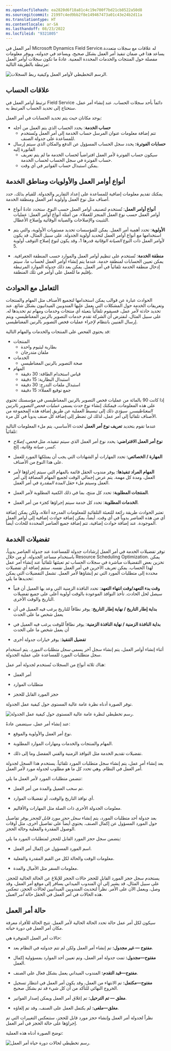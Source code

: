 ```yaml
---
ms.openlocfilehash: ea2820d6f18a81c4c19e700f7bd21cb8522a50d8
ms.sourcegitcommit: 21997c4ed9bb2f8e149467473a01c43e24b2d11a
ms.translationtype: HT
ms.contentlocale: ar-SA
ms.lasthandoff: 08/23/2022
ms.locfileid: "9321805"
---
```

أمر العمل في Microsoft Dynamics Field Serviceله علاقات مع سجلات متعددة. يساعد هذا في ضمان تنفيذ أمر العمل بشكل صحيح، ويساعد في جدولته، ويوفر معلومات مفصلة حول المنتجات والخدمات المحددة المعنية. عادةً ما تكون سجلات أوامر العمل مرتبطة بالطريقة التالية:

![الرسم التخطيطي لأوامر العمل وكيفية ربط السجلات.](../media/WO-Unit3-1.png)

## <a name="account-relationships"></a>علاقات الحساب

ترتبط أوامر العمل في Field Service دائماً بأحد سجلات الحساب. عند إنشاء أمر عمل، ستحتاج إلى تحديد الحساب المرتبط به.

يوجد مكانان حيث يتم تحديد الحسابات في أمر العمل:

-   **حساب الخدمة**: يحدد الحساب الذي يتم العمل من أجله
    -   تتم إضافة معلومات عنوان المرسل حساب الخدمة إلى أمر العمل وتُستخدم للمساعدة على جدولة الصنف. 
-   **حسابات الفوترة:** يحدد سجل الحساب المسؤول عن الدفع والمكان الذي سيتم إرسال الفاتورة إليه
    -   سيكون حساب الفوترة لأمر العمل افتراضياً لحساب الخدمة ما لم يتم تعريف حساب الفوترة في سجل الحساب لحساب الخدمة.
    -   يمكن استبدال حساب الفواتير في أي وقت.

## <a name="work-order-types-priorities-and-service-territories"></a>أنواع أوامر العمل والأولويات ومناطق الخدمة

يمكنك تقديم معلومات إضافية للمساعدة على إعداد التقارير والجدولة. للقيام بذلك، حدد أصناف مثل نوع العمل وأولوية أمر العمل ومنطقة الخدمة.

-   **أنواع أوامر العمل**: تُستخدم لتصنيف أوامر العمل حسب النوع. ستحدد عادةً أنواع أوامر العمل حسب نوع العمل المنجز للعملاء. من أمثلة أنواع أوامر العمل: عمليات التثبيت والإصلاحات والصيانة الوقائية وإصلاح الأعطال.

-   **الأولوية**: تحدد أهمية أمر العمل. يمكن للمؤسسات تحديد مستويات الأولوية، والتي يتم استخدامها مع أنواع أوامر العمل لتحديد أولوية الجدولة. على سبيل المثال، قد يكون لأوامر العمل ذات النوع *الصيانة الوقائية* قدرها 1، وقد يكون لنوع إصلاح التوقف أولوية 5.

-   **منطقة الخدمة**: تُستخدم على تنظيم أوامر العمل والموارد حسب المنطقة الجغرافية. يمكن تعيين الحسابات لمنطقة خدمة. عندما يتم إنشاء أوامر العمل لحساب ما، سيتم إدخال منطقة الخدمة تلقائياً في أمر العمل. يمكن بعد ذلك جدولة الموارد المرتبطة بإقليم ما للعمل على أوامر في تلك المنطقة.

## <a name="working-with-incidents"></a>التعامل مع الحوادث

الحوادث عبارة عن قوالب يمكن استخدامها لتجميع الأصناف مثل المهام والمنتجات وتعريفات الخدمة حول المشكلات التي يعمل عليها المندوبين الميدانيون بشكل شائع. عند تحديد حادثة لأمر عمل، فسيقوم تلقائياً بتعبئة أي منتجات وخدمات ومهام تم تحديدها له. على سبيل المثال، لنفترض أن الشركة تقدم خدمات التصوير بالرنين المغناطيسي، ويتم إرسال الفنيين بانتظام لإجراء عمليات فحص التصوير بالرنين المغناطيسي.

قد يحتوي الفحص على المنتجات والخدمات والمهام التالية:

-   المنتجات‏‏
    -   بطارية ليثيوم واحدة
    -   ملفان متدرجان
-   الخدمات
    -   صحة التصوير بالرنين المغناطيسي
-   المهام
    -   قياس استخدام الطاقة: 30 دقيقة
    -   استبدال البطارية: 15 دقيقة
    -   استبدال ملفات التدرج: 30 دقيقة
    -   جمع توقيع العملاء: 15 دقيقة

إذا كانت 90 بالمائة من عمليات فحص التصوير بالرنين المغناطيسي في مؤسستك تحتوي على هذه المعلومات، فيمكنك إنشاء نوع حدث يسمى *عمليات فحص التصوير بالرنين المغناطيسي*. سيؤدي ذلك إلى تبسيط العملية عن طريق إضافة هذه المجموعة من الأصناف تلقائياً إلى أمر عمل، لذلك لن تضطر إلى إضافة كل صنف يدوياً في كل مرة.

عندما تقوم بتحديد **تعريف نوع أمر العمل** لحدث الأساسي، يتم ملء المعلومات التالية تلقائياً:

-   **نوع أمر العمل الافتراضي:** يحدد نوع أمر العمل الذي سيتم تنفيذه، مثل *فحص*، *إصلاح كسر*، *صيانة وقائية*، إلخ.

-   **المهارة / الخصائص:** تحدد المهارات أو الشهادات التي يجب أن يمتلكها المورد للعمل على هذا النوع من الأصناف.
  
-   **المهام المراد تنفيذها:** يوفر مندوب الحقل قائمة بالمهام التي سيتم إجراؤها لأمر العمل، ومدة كل مهمة. يتم عرض إجمالي الوقت لجميع المهام المضافة إلى أمر العمل وسيتم ملء حقل *المدة المقدرة* في أمر العمل.

-   **المنتجات المطلوبة:** تحدد كل منتج، بما في ذلك الكمية المطلوبة لأمر العمل.

-  **الخدمات المطلوبة**: تحدد كل خدمة سيتم إجراؤها كجزء من أمر العمل.
   
تعتبر الحوادث طريقة رائعة للتعبئة التلقائية للمعلومات المدرجة أعلاه، ولكن يمكن إضافة أي من هذه العناصر يدوياً في أي وقت. أيضاً، يمكن إضافة حوادث إضافية إلى أوامر العمل الموجودة. عند إضافة حوادث إضافية، تتم إضافة جميع العناصر المحددة للحادث أيضاً.

## <a name="service-preferences"></a>تفضيلات الخدمة

توفر تفضيلات الخدمة في أمر العمل إرشادات جدولة للمساعدة عند جدولة العناصر يدوياً، باستخدام مساعد الجدولة، أو من خلال Resource Scheduling Optimization. يمكن تخزين بعض التفضيلات مباشرة في سجلات الحساب ثم تعبئتها تلقائياً عند إنشاء أمر عمل لهذا الحساب.  يمكن تعريف الآخرين في أمر العمل نفسه. ستتم إضافة أي تفضيلات محددة إلى متطلبات المورد التي تم إنشاؤها لأمر العمل. تشمل التفضيلات التي يمكن تحديدها ما يلي:

-   **وقت بدء التعهد/وقت انتهاء التعهد**: تحدد النافذة الزمنية التي وعد بها العميل أن فنياً سيصل لحل الحادث. تأخذ النوافذ الموعودة بالوقت أولوية أعلى على جميع تفضيلات التاريخ والوقت الأخرى.

-   **بداية إطار التاريخ / نهاية إطار التاريخ**: يوفر نطاقاً للتاريخ يرغب فيه العميل في أن يعمل شخص ما على الحدث

-   **بداية النافذة الزمنية / نهاية النافذة الزمنية**: يوفر نطاقاً للوقت يرغب فيه العميل في أن يعمل شخص ما على الحدث

-   **تفضيل التنفيذ**: يوفر خيارات جدولة أخرى

أثناء إنشاء أوامر العمل، يتم إنشاء سجل آخر يسمى *سجل متطلبات المورد*. يتم استخدام سجل متطلبات المورد للمساعدة على عملية الجدولة.

هناك ثلاثة أنواع من السجلات تُستخدم لجدولة أمر عمل:

-   أمر العمل

-   متطلبات الموارد

-   حجز المورد القابل للحجز

توفر الصورة أدناه نظرة عامة عالية المستوى حول كيفية عمل الجدولة.

![رسم تخطيطي لنظرة عامة عالية المستوى حول كيفية عمل الجدولة.](../media/WO-Unit3-2.png)

عند إنشاء أمر عمل، سيتضمن عادةً:

-   نوع أمر العمل والأولوية والموقع.

-   المهام والمنتجات والخدمات ومهارات الموارد المطلوبة.

-   تفضيلات تقديم الخدمة مثل النوافذ الزمنية والفني المفضل وما إلى ذلك.

بعد إنشاء أمر عمل، يتم إنشاء سجل متطلبات المورد تلقائياً. يستخدم هذا السجل لجدولة أمر العمل في النظام. وهي تحدد كل ما هو مطلوب لجدولة مورد لأمر العمل.

تتضمن متطلبات المورد لأمر العمل ما يلي:

-   تم سحب العميل والمدة من أمر العمل.

-   أي نوافذ التاريخ والوقت، أو تفضيلات الموارد.

-   معلومات الجدولة الأخرى ذات الصلة مثل المهارات والأقاليم.

بعد جدولة أحد متطلبات المورد، يتم إنشاء *سجل حجز مورد قابل للحجز* يوفر تفاصيل حول المورد المسؤول عن إكمال الصنف. يحتوي أيضاً على تفاصيل أخرى، مثل أوقات الوصول المقدرة والفعلية وحالة الحجز.

يتضمن سجل حجز المورد القابل للحجز لمتطلبات المورد ما يلي:

-   اسم المورد المسؤول عن إكمال أمر العمل.

-   معلومات الوقت والحالة لكل من القيم المقدرة والفعلية.

-   معلومات السفر مثل الأميال والمدة.

يستخدم سجل حجز المورد القابل للحجز حالات الحجز للإبلاغ عن الحالة الحالية للحجز. على سبيل المثال، قد يشير إلى أن المندوب الميداني يسافر إلى موقع أمر العمل، وقد وصل، ويعمل الآن على الأمر. نظراً لتحديث المندوبين الميدانيين لحالات الحجز، تنعكس هذه الحالات في أمر العمل في الحقل *حالة أمر العمل*.

## <a name="work-order-status"></a>حالة أمر العمل

سيكون لكل أمر عمل حالة تحدد الحالة الحالية لأمر العمل. تتيح الحالة للأفراد معرفة مكان أمر العمل في دورة حياته.

حالات أمر العمل المتوفرة هي:

-   **مفتوح — غير مجدول:** تم إنشاء أمر العمل ولكن لم تتم جدولته في النظام بعد.

-   **مفتوح—مجدول:** تمت جدولة أمر العمل، وتم تعيين أحد الموارد بمسؤولية إكمال العمل.

-   **مفتوح—قيد التقدم:** المندوب الميداني يعمل بشكل فعال علي الصنف.

-   **مفتوح—مكتمل:** تم الانتهاء من العمل، وقد يكون أمر العمل في انتظار تسجيل الخروج النهائي للتأكد من أن كل شيء قد تم بشكل صحيح.

-   **مغلق — تم الترحيل:** تم إغلاق أمر العمل ويمكن إصدار الفواتير.

-   **مغلق—ملغى:** لم يكتمل العمل على الصنف، وقد تم إلغاؤه.

نظراً لجدولة أمر العمل وإنشاء حجز مورد قابل للحجز، ستنعكس التغييرات التي تم إجراؤها على حالة الحجز في أمر العمل.

توضح الصورة أدناه هذه العملية:

![رسم تخطيطي لحالات دورة حياة أمر العمل.](../media/WO-Unit3-3.png)

